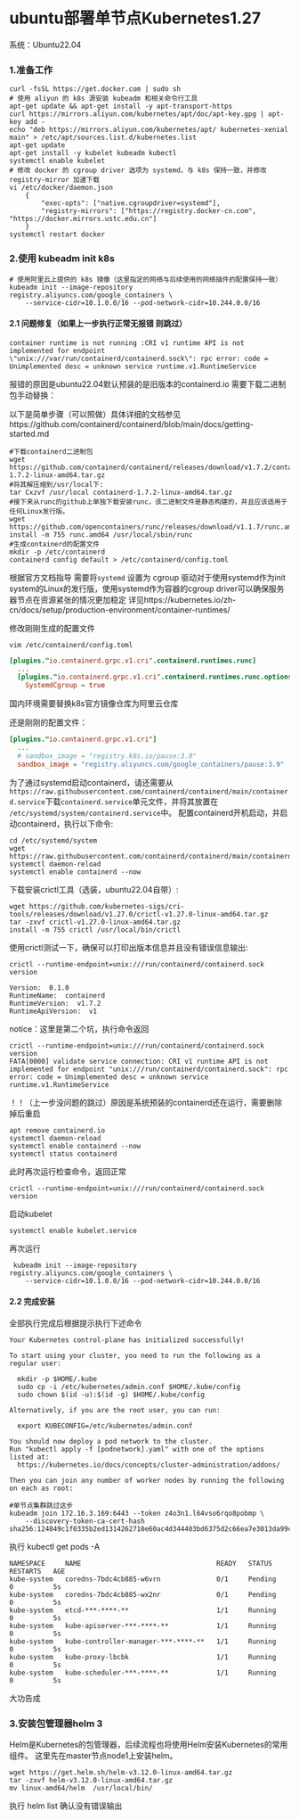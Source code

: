 # ubuntu部署单节点Kubernetes1.27

系统：Ubuntu22.04

### 1.准备工作

```shell
curl -fsSL https://get.docker.com | sudo sh
# 使用 aliyun 的 k8s 源安装 kubeadm 和相关命令行工具
apt-get update && apt-get install -y apt-transport-https
curl https://mirrors.aliyun.com/kubernetes/apt/doc/apt-key.gpg | apt-key add -
echo "deb https://mirrors.aliyun.com/kubernetes/apt/ kubernetes-xenial main" > /etc/apt/sources.list.d/kubernetes.list
apt-get update
apt-get install -y kubelet kubeadm kubectl
systemctl enable kubelet
# 修改 docker 的 cgroup driver 选项为 systemd，与 k8s 保持一致，并修改 registry-mirror 加速下载
vi /etc/docker/daemon.json
    {
        "exec-opts": ["native.cgroupdriver=systemd"],
        "registry-mirrors": ["https://registry.docker-cn.com", "https://docker.mirrors.ustc.edu.cn"]
    }
systemctl restart docker
```

### 2.使用 kubeadm init k8s

```shell
# 使用阿里云上提供的 k8s 镜像（这里指定的网络与后续使用的网络插件的配置保持一致）
kubeadm init --image-repository registry.aliyuncs.com/google_containers \
    --service-cidr=10.1.0.0/16 --pod-network-cidr=10.244.0.0/16
```

#### 2.1 问题修复（如果上一步执行正常无报错 则跳过）

```shell
container runtime is not running :CRI v1 runtime API is not implemented for endpoint \"unix:///var/run/containerd/containerd.sock\": rpc error: code = Unimplemented desc = unknown service runtime.v1.RuntimeService
```

报错的原因是ubuntu22.04默认预装的是旧版本的containerd.io 需要下载二进制包手动替换：

以下是简单步骤（可以照做）具体详细的文档参见https://github.com/containerd/containerd/blob/main/docs/getting-started.md

```shell
#下载containerd二进制包
wget https://github.com/containerd/containerd/releases/download/v1.7.2/containerd-1.7.2-linux-amd64.tar.gz
#将其解压缩到/usr/local下:
tar Cxzvf /usr/local containerd-1.7.2-linux-amd64.tar.gz
#接下来从runc的github上单独下载安装runc，该二进制文件是静态构建的，并且应该适用于任何Linux发行版。
wget https://github.com/opencontainers/runc/releases/download/v1.1.7/runc.amd64
install -m 755 runc.amd64 /usr/local/sbin/runc
#生成containerd的配置文件
mkdir -p /etc/containerd
containerd config default > /etc/containerd/config.toml
```

根据官方文档指导 需要将`systemd` 设置为 cgroup 驱动对于使用systemd作为init system的Linux的发行版，使用systemd作为容器的cgroup driver可以确保服务器节点在资源紧张的情况更加稳定 详见https://kubernetes.io/zh-cn/docs/setup/production-environment/container-runtimes/

修改刚刚生成的配置文件

```shell
vim /etc/containerd/config.toml
```

```toml
[plugins."io.containerd.grpc.v1.cri".containerd.runtimes.runc]
  ...
  [plugins."io.containerd.grpc.v1.cri".containerd.runtimes.runc.options]
    SystemdCgroup = true
```

国内环境需要替换k8s官方镜像仓库为阿里云仓库

还是刚刚的配置文件：

```toml
[plugins."io.containerd.grpc.v1.cri"]
  ...
  # sandbox_image = "registry.k8s.io/pause:3.8"
  sandbox_image = "registry.aliyuncs.com/google_containers/pause:3.9"
```

为了通过systemd启动containerd，请还需要从`https://raw.githubusercontent.com/containerd/containerd/main/containerd.service`下载`containerd.service`单元文件，并将其放置在` /etc/systemd/system/containerd.service`中。 配置containerd开机启动，并启动containerd，执行以下命令:

```shell
cd /etc/systemd/system
wget https://raw.githubusercontent.com/containerd/containerd/main/containerd.service
systemctl daemon-reload
systemctl enable containerd --now 
```

下载安装crictl工具（选装，ubuntu22.04自带）:

```shell
wget https://github.com/kubernetes-sigs/cri-tools/releases/download/v1.27.0/crictl-v1.27.0-linux-amd64.tar.gz
tar -zxvf crictl-v1.27.0-linux-amd64.tar.gz
install -m 755 crictl /usr/local/bin/crictl
```

使用crictl测试一下，确保可以打印出版本信息并且没有错误信息输出:

```shell
crictl --runtime-endpoint=unix:///run/containerd/containerd.sock  version

Version:  0.1.0
RuntimeName:  containerd
RuntimeVersion:  v1.7.2
RuntimeApiVersion:  v1
```

notice：这里是第二个坑，执行命令返回 

```shell
crictl --runtime-endpoint=unix:///run/containerd/containerd.sock  version
FATA[0000] validate service connection: CRI v1 runtime API is not implemented for endpoint "unix:///run/containerd/containerd.sock": rpc error: code = Unimplemented desc = unknown service runtime.v1.RuntimeService
```

！！（上一步没问题的跳过）原因是系统预装的containerd还在运行，需要删除掉后重启 

```shell
apt remove containerd.io
systemctl daemon-reload
systemctl enable containerd --now
systemctl status containerd
```

此时再次运行检查命令，返回正常

```shell
crictl --runtime-endpoint=unix:///run/containerd/containerd.sock  version
```

启动kubelet

```shell
systemctl enable kubelet.service
```

再次运行

```shell
 kubeadm init --image-repository registry.aliyuncs.com/google_containers \
    --service-cidr=10.1.0.0/16 --pod-network-cidr=10.244.0.0/16
```

#### 2.2 完成安装

全部执行完成后根据提示执行下述命令

```shell
Your Kubernetes control-plane has initialized successfully!

To start using your cluster, you need to run the following as a regular user:
	
  mkdir -p $HOME/.kube
  sudo cp -i /etc/kubernetes/admin.conf $HOME/.kube/config
  sudo chown $(id -u):$(id -g) $HOME/.kube/config

Alternatively, if you are the root user, you can run:

  export KUBECONFIG=/etc/kubernetes/admin.conf

You should now deploy a pod network to the cluster.
Run "kubectl apply -f [podnetwork].yaml" with one of the options listed at:
  https://kubernetes.io/docs/concepts/cluster-administration/addons/

Then you can join any number of worker nodes by running the following on each as root:

#单节点集群跳过这步
kubeadm join 172.16.3.169:6443 --token z4o3n1.l64vso6rqo8pobmp \
	--discovery-token-ca-cert-hash sha256:124049c1f0335b2ed1314262710e60ac4d344403bd6375d2c66ea7e3013da99c
```

执行 kubectl get pods -A

```shell
NAMESPACE     NAME                                  READY   STATUS    RESTARTS   AGE
kube-system   coredns-7bdc4cb885-w6vrn              0/1     Pending   0          5s
kube-system   coredns-7bdc4cb885-wx2nr              0/1     Pending   0          5s
kube-system   etcd-***-****-**                      1/1     Running   0          5s
kube-system   kube-apiserver-***-****-**            1/1     Running   0          5s
kube-system   kube-controller-manager-***-****-**   1/1     Running   0          5s
kube-system   kube-proxy-lbcbk                      1/1     Running   0          5s
kube-system   kube-scheduler-***-****-**            1/1     Running   0          5s
```

大功告成

### 3.安装包管理器helm 3

Helm是Kubernetes的包管理器，后续流程也将使用Helm安装Kubernetes的常用组件。 这里先在master节点node1上安装helm。

```shell
wget https://get.helm.sh/helm-v3.12.0-linux-amd64.tar.gz
tar -zxvf helm-v3.12.0-linux-amd64.tar.gz
mv linux-amd64/helm  /usr/local/bin/
```

执行 helm list 确认没有错误输出
